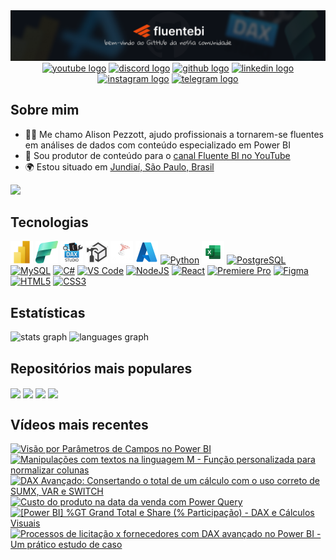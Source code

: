 <div align="center" width="100%">
  <a href="https://github.com/alisonpezzott"><img src="https://github.com/alisonpezzott/alisonpezzott/blob/main/assets/banner-github-alisonpezzott-v1.png" alt="banner-github-alisonpezzott-v1"/></a>
</div>

<div align="center">
  <a href="https://youtube.com/@fluentebi"        ><img src="https://img.shields.io/static/v1?message=Increva-se&logo=youtube&label=&color=FF0000&logoColor=white&labelColor=&style=for-the-badge" height="32" alt="youtube logo" /></a>
  <a href="https://discord.gg/sJTDvWz9sM"         ><img src="https://img.shields.io/static/v1?message=Discord&logo=discord&label=&color=7289DA&logoColor=white&labelColor=&style=for-the-badge" height="32" alt="discord logo" /></a>
  <a href="https://github.com/alisonpezzott"      ><img src="https://img.shields.io/static/v1?message=GitHub&logo=github&label=&color=000000&logoColor=white&labelColor=&style=for-the-badge" height="32" alt="github logo" /></a>
  <a href="https://linkedin.com/in/alisonpezzott" ><img src="https://img.shields.io/static/v1?message=LinkedIn&logo=linkedin&label=&color=0077B5&logoColor=white&labelColor=&style=for-the-badge" height="32" alt="linkedin logo" /></a>
  <a href="https://instagram.com/alisonpezzott"   ><img src="https://img.shields.io/static/v1?message=Instagram&logo=instagram&label=&color=E4405F&logoColor=white&labelColor=&style=for-the-badge" height="32" alt="instagram logo" /></a>
  <a href="t.me/fluentebi"                        ><img src="https://img.shields.io/static/v1?message=Telegram&logo=telegram&label=&color=2CA5E0&logoColor=white&labelColor=&style=for-the-badge" height="32" alt="telegram logo"  /></a>
</div>

## Sobre mim

* 🧙‍♂️ Me chamo Alison Pezzott, ajudo profissionais a tornarem-se fluentes em análises de dados com conteúdo especializado em Power BI
* 🚀 Sou produtor de conteúdo para o [canal Fluente BI no YouTube](http://youtube.com/@fluentebi )
* 🌍 Estou situado em [Jundiaí, São Paulo, Brasil](https://maps.app.goo.gl/UbAERrK8c1AFQBDS7)

<a href="https://www.github.com/alisonpezzott" target="_blank" rel="noreferrer"><img
src="https://img.shields.io/github/followers/alisonpezzott?logo=github&style=for-the-badge&color=ed4a0e&labelColor=151b23" height="32" /></a>

## Tecnologias

<div align="left">
  <a href="https://www.microsoft.com/en-usr/power-platform/products/power-bi" target="_blank" rel="noreferrer"><img src="https://github.com/alisonpezzott/alisonpezzott/blob/main/assets/powerbi.png"  width="36" height="36" alt="Microsoft Power BI" /></a>
  <a href="https://www.microsoft.com/en-us/microsoft-fabric" target="_blank" rel="noreferrer"><img src="https://github.com/alisonpezzott/alisonpezzott/blob/main/assets/fabric.png"  width="36" height="36" alt="Microsoft Fabric" /></a>
  <a href="https://daxstudio.org" target="_blank" rel="noreferrer"><img src="https://github.com/alisonpezzott/alisonpezzott/blob/main/assets/dax-studio.png"  width="36" height="36" alt="Dax Studio" /></a>
  <a href="https://www.sqlbi.com/tools/tabular-editor" target="_blank" rel="noreferrer"><img src="https://github.com/alisonpezzott/alisonpezzott/blob/main/assets/tabular-editor.png"  width="36" height="36" alt="Tabular Editor" /></a>
  <a href="https://www.microsoft.com/en-us/sql-server" target="_blank" rel="noreferrer"><img src="https://github.com/alisonpezzott/alisonpezzott/blob/main/assets/sql-server.png"  width="36" height="36" alt="Microsoft SQL Server" /></a>
  <a href="https://portal.azure.com" target="_blank" rel="noreferrer"><img src="https://github.com/alisonpezzott/alisonpezzott/blob/main/assets/azure.png"  width="36" height="36" alt="Microsoft Azure" /></a>
  <a href="https://www.python.org/" target="_blank" rel="noreferrer"><img src="https://raw.githubusercontent.com/danielcranney/readme-generator/main/public/icons/skills/python-colored.svg" width="36" height="36" alt="Python" /></a>
  <a href="https://microsoft.com/excel" target="_blank" rel="noreferrer"><img src="https://github.com/alisonpezzott/alisonpezzott/blob/main/assets/excel.png"  width="36" height="36" alt="Microsoft Excel" /></a>
  <a href="https://www.postgresql.org/" target="_blank" rel="noreferrer"><img src="https://raw.githubusercontent.com/danielcranney/readme-generator/main/public/icons/skills/postgresql-colored.svg" width="36" height="36" alt="PostgreSQL" /></a>
  <a href="https://www.mysql.com/" target="_blank" rel="noreferrer"><img src="https://raw.githubusercontent.com/danielcranney/readme-generator/main/public/icons/skills/mysql-colored.svg" width="36" height="36" alt="MySQL" /></a>
  <a href="https://docs.microsoft.com/en-us/dotnet/csharp/" target="_blank" rel="noreferrer"><img src="https://raw.githubusercontent.com/danielcranney/readme-generator/main/public/icons/skills/csharp-colored.svg" width="36" height="36" alt="C#" /></a>
  <a href="https://code.visualstudio.com/" target="_blank" rel="noreferrer"><img src="https://raw.githubusercontent.com/danielcranney/readme-generator/main/public/icons/skills/visualstudiocode.svg" width="36" height="36" alt="VS Code" /></a>
  <a href="https://nodejs.org/en/" target="_blank" rel="noreferrer"><img src="https://raw.githubusercontent.com/danielcranney/readme-generator/main/public/icons/skills/nodejs-colored.svg" width="36" height="36" alt="NodeJS" /></a>
  <a href="https://reactjs.org/" target="_blank" rel="noreferrer"><img src="https://raw.githubusercontent.com/danielcranney/readme-generator/main/public/icons/skills/react-colored.svg" width="36" height="36" alt="React" /></a>
  <a href="https://www.adobe.com/uk/products/premiere.html" target="_blank" rel="noreferrer"><img src="https://raw.githubusercontent.com/danielcranney/readme-generator/main/public/icons/skills/premierepro-colored-dark.svg" width="36" height="36" alt="Premiere Pro" /></a>
  <a href="https://www.figma.com/" target="_blank" rel="noreferrer"><img src="https://raw.githubusercontent.com/danielcranney/readme-generator/main/public/icons/skills/figma-colored.svg" width="36" height="36" alt="Figma" /></a>
  <a href="https://developer.mozilla.org/en-US/docs/Glossary/HTML5" target="_blank" rel="noreferrer"><img src="https://raw.githubusercontent.com/danielcranney/readme-generator/main/public/icons/skills/html5-colored.svg" width="36" height="36" alt="HTML5" /></a>
  <a href="https://www.w3.org/TR/CSS/#css" target="_blank" rel="noreferrer"><img src="https://raw.githubusercontent.com/danielcranney/readme-generator/main/public/icons/skills/css3-colored.svg" width="36" height="36" alt="CSS3" /></a>
  
</div>

## Estatísticas

<div widht="100%" align="left">
  <img align="top" src="https://github-readme-stats.vercel.app/api?username=alisonpezzott&hide_title=false&hide_rank=false&show_icons=true&include_all_commits=true&count_private=true&title_color=ffffff&icon_color=ed4a0e&bg_color=151b23&text_color=dadde2&disable_animations=false&locale=en&hide_border=true&order=1" alt="stats graph"  />
  <img align="top" src="https://github-readme-stats.vercel.app/api/top-langs?username=alisonpezzott&locale=en&hide_title=false&layout=compact&title_color=ffffff&icon_color=ed4a0e&bg_color=151b23&text_color=dadde2&langs_count=5&hide_border=true&order=2&hide=roff"  alt="languages graph"  />
</div>

## Repositórios mais populares

<div widht="100%" align="left">
  <a href="https://github.com/alisonpezzott/dimensao_calendario_m"><img align="center" src="https://github-readme-stats.vercel.app/api/pin/?username=alisonpezzott&repo=dimensao_calendario_m&title_color=ffffff&text_color=9198a1&icon_color=ed4a0e&bg_color=151b23&hide_border=true&locale=en" height=120 /></a>
  <a href="https://github.com/alisonpezzott/dimensao_periodos_m"><img align="center" src="https://github-readme-stats.vercel.app/api/pin/?username=alisonpezzott&repo=dimensao_periodos_m&title_color=ffffff&text_color=9198a1&icon_color=ed4a0e&bg_color=151b23&hide_border=true&locale=en" height=120 /></a>
  <a href="https://github.com/alisonpezzott/documentacao-daxstudio"><img align="center" src="https://github-readme-stats.vercel.app/api/pin/?username=alisonpezzott&repo=documentacao-daxstudio&title_color=ffffff&text_color=9198a1&icon_color=ed4a0e&bg_color=151b23&hide_border=true&locale=en" height=120 /></a>
   <a href="https://github.com/alisonpezzott/youtube-20231120-live-como-evoluir-dax"><img align="center" src="https://github-readme-stats.vercel.app/api/pin/?username=alisonpezzott&repo=youtube-20231120-live-como-evoluir-dax&title_color=ffffff&text_color=9198a1&icon_color=ed4a0e&bg_color=151b23&hide_border=true&locale=en" height=120 /></a>
</div>


## Vídeos mais recentes

<!-- BEGIN YOUTUBE-CARDS -->
[![Visão por Parâmetros de Campos no Power BI](https://ytcards.demolab.com/?id=QrMedE_mAkM&title=Vis%C3%A3o+por+Par%C3%A2metros+de+Campos+no+Power+BI&lang=en&timestamp=1727278216&background_color=%230d1117&title_color=%23ffffff&stats_color=%23dedede&max_title_lines=1&width=250&border_radius=5 "Visão por Parâmetros de Campos no Power BI")](https://www.youtube.com/watch?v=QrMedE_mAkM)
[![Manipulações com textos na linguagem M - Função personalizada para normalizar colunas](https://ytcards.demolab.com/?id=8HNqYC6P2s8&title=Manipula%C3%A7%C3%B5es+com+textos+na+linguagem+M+-+Fun%C3%A7%C3%A3o+personalizada+para+normalizar+colunas&lang=en&timestamp=1726498811&background_color=%230d1117&title_color=%23ffffff&stats_color=%23dedede&max_title_lines=1&width=250&border_radius=5 "Manipulações com textos na linguagem M - Função personalizada para normalizar colunas")](https://www.youtube.com/watch?v=8HNqYC6P2s8)
[![DAX Avançado: Consertando o total de um cálculo com o uso correto de SUMX, VAR e SWITCH](https://ytcards.demolab.com/?id=cLjOK-0fb6w&title=DAX+Avan%C3%A7ado%3A+Consertando+o+total+de+um+c%C3%A1lculo+com+o+uso+correto+de+SUMX%2C+VAR+e+SWITCH&lang=en&timestamp=1726182007&background_color=%230d1117&title_color=%23ffffff&stats_color=%23dedede&max_title_lines=1&width=250&border_radius=5 "DAX Avançado: Consertando o total de um cálculo com o uso correto de SUMX, VAR e SWITCH")](https://www.youtube.com/watch?v=cLjOK-0fb6w)
[![Custo do produto na data da venda com Power Query](https://ytcards.demolab.com/?id=-vGZyIcMCks&title=Custo+do+produto+na+data+da+venda+com+Power+Query&lang=en&timestamp=1725921715&background_color=%230d1117&title_color=%23ffffff&stats_color=%23dedede&max_title_lines=1&width=250&border_radius=5 "Custo do produto na data da venda com Power Query")](https://www.youtube.com/watch?v=-vGZyIcMCks)
[![[Power BI] %GT Grand Total e Share (% Participação) - DAX e Cálculos Visuais](https://ytcards.demolab.com/?id=g8bWb6ekhao&title=%5BPower+BI%5D+%25GT+Grand+Total+e+Share+%28%25+Participa%C3%A7%C3%A3o%29+-+DAX+e+C%C3%A1lculos+Visuais&lang=en&timestamp=1725364848&background_color=%230d1117&title_color=%23ffffff&stats_color=%23dedede&max_title_lines=1&width=250&border_radius=5 "[Power BI] %GT Grand Total e Share (% Participação) - DAX e Cálculos Visuais")](https://www.youtube.com/watch?v=g8bWb6ekhao)
[![Processos de licitação x fornecedores com DAX avançado no Power BI - Um prático estudo de caso](https://ytcards.demolab.com/?id=paKM8I5AydI&title=Processos+de+licita%C3%A7%C3%A3o+x+fornecedores+com+DAX+avan%C3%A7ado+no+Power+BI+-+Um+pr%C3%A1tico+estudo+de+caso&lang=en&timestamp=1725103826&background_color=%230d1117&title_color=%23ffffff&stats_color=%23dedede&max_title_lines=1&width=250&border_radius=5 "Processos de licitação x fornecedores com DAX avançado no Power BI - Um prático estudo de caso")](https://www.youtube.com/watch?v=paKM8I5AydI)
<!-- END YOUTUBE-CARDS -->






